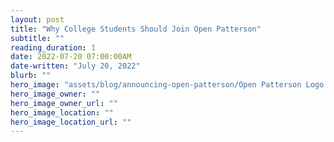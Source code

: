 ```yaml
---
layout: post
title: "Why College Students Should Join Open Patterson"
subtitle: ""
reading_duration: 1
date: 2022-07-20 07:00:00AM
date-written: "July 20, 2022"
blurb: ""
hero_image: "assets/blog/announcing-open-patterson/Open Patterson Logo.png"
hero_image_owner: ""
hero_image_owner_url: ""
hero_image_location: ""
hero_image_location_url: ""
---
```

